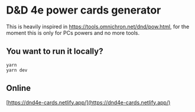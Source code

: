 # D&D 4e power cards generator

This is heavily inspired in https://tools.omnichron.net/dnd/pow.html, for the
moment this is only for PCs powers and no more tools.

## You want to run it locally?
```
yarn
yarn dev
```

## Online

[https://dnd4e-cards.netlify.app/](https://dnd4e-cards.netlify.app/)

